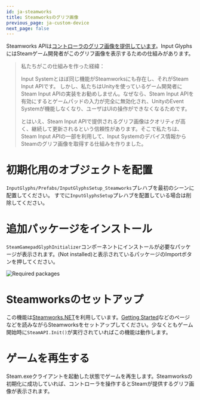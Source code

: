 ```yaml
---
id: ja-steamworks
title: Steamworksのグリフ画像
previous_page: ja-custom-device
next_page: false
---
```


Steamworks APIは[コントローラのグリフ画像を提供しています](https://partner.steamgames.com/doc/api/isteaminput#GetGlyphForActionOrigin)。Input GlyphsにはSteamゲーム開発者がこのグリフ画像を表示するための仕組みがあります。

> 私たちがこの仕組みを作った経緯：
> 
> Input Systemとほぼ同じ機能がSteamworksにも存在し、それがSteam Input APIです。
> しかし、私たちはUnityを使っているゲーム開発者にSteam Input APIの実装をお勧めしません。なぜなら、Steam Input APIを有効にするとゲームパッドの入力が完全に無効化され、UnityのEvent Systemが機能しなくなり、ユーザはUIの操作ができなくなるためです。
> 
> とはいえ、Steam Input APIで提供されるグリフ画像はクオリティが高く、継続して更新されるという信頼性があります。そこで私たちは、Steam Input APIの一部を利用して、Input Systemのデバイス情報からSteamのグリフ画像を取得する仕組みを作りました。

# 初期化用のオブジェクトを配置
`InputGlyphs/Prefabs/InputGlyphsSetup_Steamworks`プレハブを最初のシーンに配置してください。
すでに`InputGlyphsSetup`プレハブを配置している場合は削除してください。

# 追加パッケージをインストール
`SteamGamepadGlyphInitializer`コンポーネントにインストールが必要なパッケージが表示されます。(Not installed)と表示されているパッケージのImportボタンを押してください。

![Required packages]({{site.baseurl}}/assets/steamworks_required_packages.png)

# Steamworksのセットアップ
この機能は[Steamworks.NET](https://steamworks.github.io/)を利用しています。[Getting Started](https://steamworks.github.io/gettingstarted)などのページなどを読みながらSteamworksをセットアップしてください。少なくともゲーム開始時に`SteamAPI.Init()`が実行されていればこの機能は動作します。

# ゲームを再生する
Steam.exeクライアントを起動した状態でゲームを再生します。Steamworksの初期化に成功していれば、コントローラを操作するとSteamが提供するグリフ画像が表示されます。
